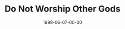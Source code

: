 ---
layout: message
category: message
series: "God's Top 10"
title: "Do Not Worship Other Gods"
date: 1998-06-07-00-00
message_id: 439
---